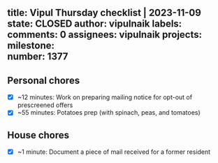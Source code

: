title:	Vipul Thursday checklist | 2023-11-09
state:	CLOSED
author:	vipulnaik
labels:	
comments:	0
assignees:	vipulnaik
projects:	
milestone:	
number:	1377
--
## Personal chores

- [x] ~12 minutes: Work on preparing mailing notice for opt-out of prescreened offers
- [x] ~55 minutes: Potatoes prep (with spinach, peas, and tomatoes)

## House chores

- [x] ~1 minute: Document a piece of mail received for a former resident
